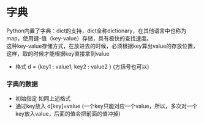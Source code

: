 # 字典
Python内置了字典：dict的支持，dict全称dictionary，在其他语言中也称为map，使用键-值（key-value）存储，具有极快的查找速度。   
这种key-value存储方式，在放进去的时候，必须根据key算出value的存放位置，这样，取的时候才能根据key直接拿到value   
* 格式
d = {key1 : value1, key2 : value2 }   (方括号也可以)
### 字典的数据
* 初始指定
如同上述格式
* 通过key放入
d[key]=value    (一个key只能对应一个value，所以，多次对一个key放入value，后面的值会把前面的值冲掉)  



